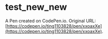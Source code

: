 # test_new_new

A Pen created on CodePen.io. Original URL: [https://codepen.io/ting1103828/pen/xxoaxXe](https://codepen.io/ting1103828/pen/xxoaxXe).

